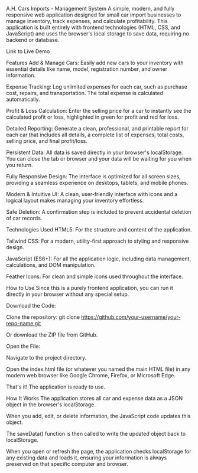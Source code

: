 A.H. Cars Imports - Management System
A simple, modern, and fully responsive web application designed for small car import businesses to manage inventory, track expenses, and calculate profitability. This application is built entirely with frontend technologies (HTML, CSS, and JavaScript) and uses the browser's local storage to save data, requiring no backend or database.

Link to Live Demo <!-- Add your GitHub Pages link here -->

Features
Add & Manage Cars: Easily add new cars to your inventory with essential details like name, model, registration number, and owner information.

Expense Tracking: Log unlimited expenses for each car, such as purchase cost, repairs, and transportation. The total expense is calculated automatically.

Profit & Loss Calculation: Enter the selling price for a car to instantly see the calculated profit or loss, highlighted in green for profit and red for loss.

Detailed Reporting: Generate a clean, professional, and printable report for each car that includes all details, a complete list of expenses, total costs, selling price, and final profit/loss.

Persistent Data: All data is saved directly in your browser's localStorage. You can close the tab or browser and your data will be waiting for you when you return.

Fully Responsive Design: The interface is optimized for all screen sizes, providing a seamless experience on desktops, tablets, and mobile phones.

Modern & Intuitive UI: A clean, user-friendly interface with icons and a logical layout makes managing your inventory effortless.

Safe Deletion: A confirmation step is included to prevent accidental deletion of car records.

Technologies Used
HTML5: For the structure and content of the application.

Tailwind CSS: For a modern, utility-first approach to styling and responsive design.

JavaScript (ES6+): For all the application logic, including data management, calculations, and DOM manipulation.

Feather Icons: For clean and simple icons used throughout the interface.

How to Use
Since this is a purely frontend application, you can run it directly in your browser without any special setup.

Download the Code:

Clone the repository: git clone https://github.com/your-username/your-repo-name.git

Or download the ZIP file from GitHub.

Open the File:

Navigate to the project directory.

Open the index.html file (or whatever you named the main HTML file) in any modern web browser like Google Chrome, Firefox, or Microsoft Edge.

That's it! The application is ready to use.

How It Works
The application stores all car and expense data as a JSON object in the browser's localStorage.

When you add, edit, or delete information, the JavaScript code updates this object.

The saveData() function is then called to write the updated object back to localStorage.

When you open or refresh the page, the application checks localStorage for any existing data and loads it, ensuring your information is always preserved on that specific computer and browser.

